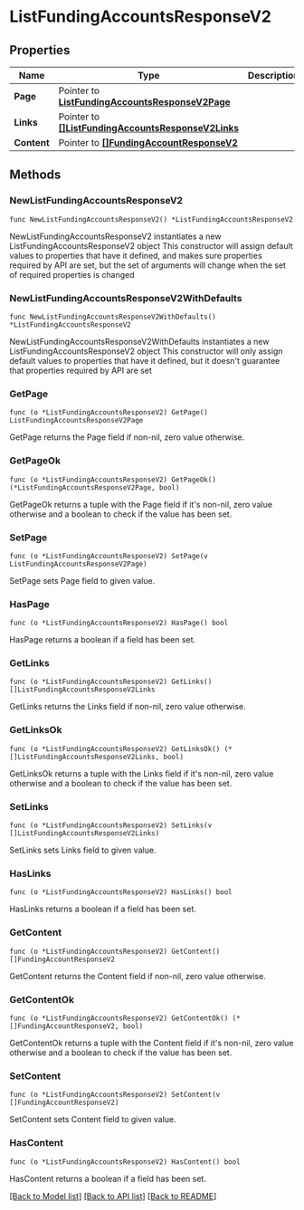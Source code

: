 # ListFundingAccountsResponseV2

## Properties

Name | Type | Description | Notes
------------ | ------------- | ------------- | -------------
**Page** | Pointer to [**ListFundingAccountsResponseV2Page**](ListFundingAccountsResponseV2Page.md) |  | [optional] 
**Links** | Pointer to [**[]ListFundingAccountsResponseV2Links**](ListFundingAccountsResponseV2Links.md) |  | [optional] 
**Content** | Pointer to [**[]FundingAccountResponseV2**](FundingAccountResponseV2.md) |  | [optional] 

## Methods

### NewListFundingAccountsResponseV2

`func NewListFundingAccountsResponseV2() *ListFundingAccountsResponseV2`

NewListFundingAccountsResponseV2 instantiates a new ListFundingAccountsResponseV2 object
This constructor will assign default values to properties that have it defined,
and makes sure properties required by API are set, but the set of arguments
will change when the set of required properties is changed

### NewListFundingAccountsResponseV2WithDefaults

`func NewListFundingAccountsResponseV2WithDefaults() *ListFundingAccountsResponseV2`

NewListFundingAccountsResponseV2WithDefaults instantiates a new ListFundingAccountsResponseV2 object
This constructor will only assign default values to properties that have it defined,
but it doesn't guarantee that properties required by API are set

### GetPage

`func (o *ListFundingAccountsResponseV2) GetPage() ListFundingAccountsResponseV2Page`

GetPage returns the Page field if non-nil, zero value otherwise.

### GetPageOk

`func (o *ListFundingAccountsResponseV2) GetPageOk() (*ListFundingAccountsResponseV2Page, bool)`

GetPageOk returns a tuple with the Page field if it's non-nil, zero value otherwise
and a boolean to check if the value has been set.

### SetPage

`func (o *ListFundingAccountsResponseV2) SetPage(v ListFundingAccountsResponseV2Page)`

SetPage sets Page field to given value.

### HasPage

`func (o *ListFundingAccountsResponseV2) HasPage() bool`

HasPage returns a boolean if a field has been set.

### GetLinks

`func (o *ListFundingAccountsResponseV2) GetLinks() []ListFundingAccountsResponseV2Links`

GetLinks returns the Links field if non-nil, zero value otherwise.

### GetLinksOk

`func (o *ListFundingAccountsResponseV2) GetLinksOk() (*[]ListFundingAccountsResponseV2Links, bool)`

GetLinksOk returns a tuple with the Links field if it's non-nil, zero value otherwise
and a boolean to check if the value has been set.

### SetLinks

`func (o *ListFundingAccountsResponseV2) SetLinks(v []ListFundingAccountsResponseV2Links)`

SetLinks sets Links field to given value.

### HasLinks

`func (o *ListFundingAccountsResponseV2) HasLinks() bool`

HasLinks returns a boolean if a field has been set.

### GetContent

`func (o *ListFundingAccountsResponseV2) GetContent() []FundingAccountResponseV2`

GetContent returns the Content field if non-nil, zero value otherwise.

### GetContentOk

`func (o *ListFundingAccountsResponseV2) GetContentOk() (*[]FundingAccountResponseV2, bool)`

GetContentOk returns a tuple with the Content field if it's non-nil, zero value otherwise
and a boolean to check if the value has been set.

### SetContent

`func (o *ListFundingAccountsResponseV2) SetContent(v []FundingAccountResponseV2)`

SetContent sets Content field to given value.

### HasContent

`func (o *ListFundingAccountsResponseV2) HasContent() bool`

HasContent returns a boolean if a field has been set.


[[Back to Model list]](../README.md#documentation-for-models) [[Back to API list]](../README.md#documentation-for-api-endpoints) [[Back to README]](../README.md)


